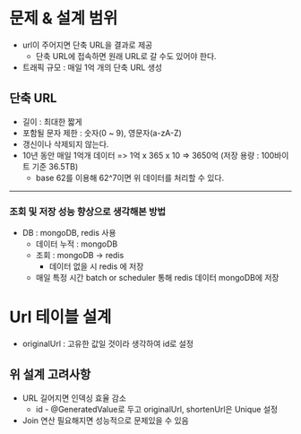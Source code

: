 # 문제 & 설계 범위
- url이 주어지면 단축 URL을 결과로 제공
  - 단축 URL에 접속하면 원래 URL로 갈 수도 있어야 한다.
- 트래픽 규모 : 매일 1억 개의 단축 URL 생성
## 단축 URL
- 길이 : 최대한 짧게
- 포함될 문자 제한 : 숫자(0 ~ 9), 영문자(a-zA-Z)
- 갱신이나 삭제되지 않는다.
- 10년 동안 매일 1억개 데이터 => 1억 x 365 x 10 => 3650억 (저장 용량 : 100바이트 기준 36.5TB)
  - base 62를 이용해 62^7이면 위 데이터를 처리할 수 있다.
---

### 조회 및 저장 성능 향상으로 생각해본 방법
- DB : mongoDB, redis 사용
  - 데이터 누적 : mongoDB
  - 조회 : mongoDB -> redis
    - 데이터 없을 시 redis 에 저장
  - 매일 특정 시간 batch or scheduler 통해 redis 데이터 mongoDB에 저장

# Url 테이블 설계
- originalUrl : 고유한 값일 것이라 생각하여 id로 설정

## 위 설계 고려사항
- URL 길어지면 인덱싱 효율 감소
  - id - @GeneratedValue로 두고 originalUrl, shortenUrl은 Unique 설정
- Join 연산 필요해지면 성능적으로 문제있을 수 있음
